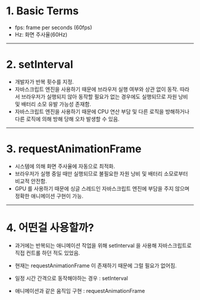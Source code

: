 # 1. Basic Terms

- fps: frame per seconds (60fps)
- Hz: 화면 주사율(60Hz)

---

# 2. setInterval

- 개발자가 반복 횟수를 지정.
- 자바스크립트 엔진을 사용하기 때문에 브라우저 실행 여부와 상관 없이 동작. 따라서 브라우저가 실행되지 않아 동작할 필요가 없는 
  경우에도 실행되므로 자원 낭비 및 배터리 소모 유발 가능성 존재함.
- 자바스크립트 엔진을 사용하기 때문에 CPU 연산 부담 및 다른 로직을 방해하거나 다른 로직에 의해 방해 당해 오차 발생할 수 있음. 

---

# 3. requestAnimationFrame

- 시스템에 의해 화면 주사율에 자동으로 최적화.
- 브라우저가 실행 중일 때만 실행되므로 불필요한 자원 낭비 및 배터리 소모로부터 비교적 안전함.
- GPU 를 사용하기 때문에 싱글 스레드인 자바스크립트 엔진에 부담을 주지 않으며 정확한 애니메이션 구현이 가능.

---

# 4. 어떤걸 사용할까?

- 과거에는 반복되는 애니메이션 작업을 위해 setInterval 을 사용해 자바스크립트로 직접 컨트롤 하던 적도 있었음.
- 현재는 requestAnimationFrame 이 존재하기 때문에 그럴 필요가 없어짐.

- 일정 시간 간격으로 동작해야하는 경우 : setInterval
- 애니메이션과 같은 움직임 구현 : requestAnimationFrame
